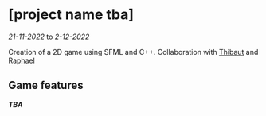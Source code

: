 # [project name tba]

*21-11-2022* to *2-12-2022*

Creation of a 2D game using SFML and C++. Collaboration with
[Thibaut](https://github.com/Loctryl) and
[Raphael](https://github.com/SmartNewt)

## Game features

***TBA***